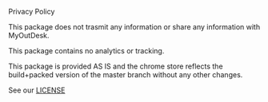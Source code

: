 Privacy Policy

This package does not trasmit any information or share any information with MyOutDesk.

This package contains no analytics or tracking.

This package is provided AS IS and the chrome store reflects the build+packed version of the master branch without any other changes.

See our [LICENSE](LICENSE.md)
